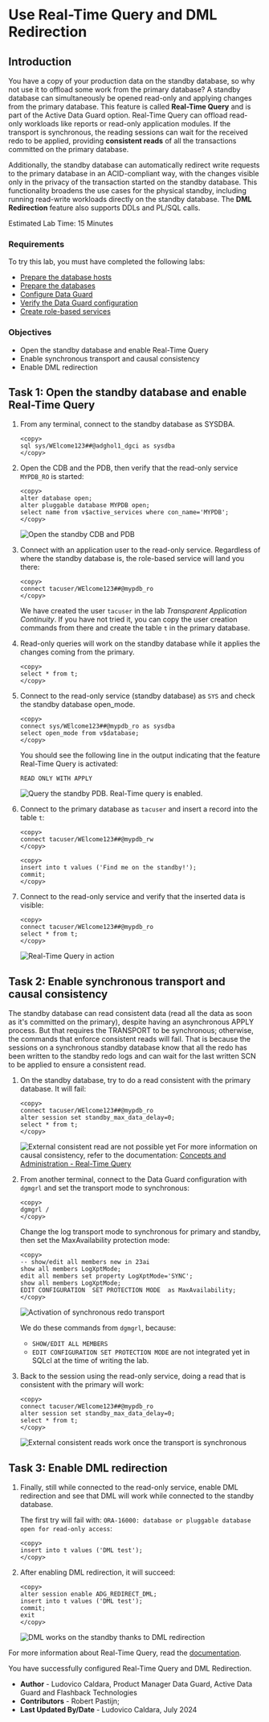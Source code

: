 # Use Real-Time Query and DML Redirection

## Introduction

You have a copy of your production data on the standby database, so why not use it to offload some work from the primary database? 
A standby database can simultaneously be opened read-only and applying changes from the primary database. This feature is called **Real-Time Query** and is part of the Active Data Guard option.
Real-Time Query can offload read-only workloads like reports or read-only application modules. If the transport is synchronous, the reading sessions can wait for the received redo to be applied, providing **consistent reads** of all the transactions committed on the primary database.

Additionally, the standby database can automatically redirect write requests to the primary database in an ACID-compliant way, with the changes visible only in the privacy of the transaction started on the standby database.
This functionality broadens the use cases for the physical standby, including running read-write workloads directly on the standby database. The **DML Redirection** feature also supports DDLs and PL/SQL calls.

Estimated Lab Time: 15 Minutes

### Requirements
To try this lab, you must have completed the following labs:
* [Prepare the database hosts](../prepare-host/prepare-host.md)
* [Prepare the databases](../prepare-db/prepare-db.md)
* [Configure Data Guard](../configure-dg/configure-dg.md)
* [Verify the Data Guard configuration](../verify-dg/verify-dg.md)
* [Create role-based services](../create-services/create-services.md)

### Objectives
* Open the standby database and enable Real-Time Query
* Enable synchronous transport and causal consistency
* Enable DML redirection

## Task 1: Open the standby database and enable Real-Time Query

1. From any terminal, connect to the standby database as SYSDBA.
    ```
    <copy>
    sql sys/WElcome123##@adghol1_dgci as sysdba
    </copy>
    ```

2. Open the CDB and the PDB, then verify that the read-only service `MYPDB_RO` is started:
    ```
    <copy>
    alter database open;
    alter pluggable database MYPDB open;
    select name from v$active_services where con_name='MYPDB';
    </copy>
    ```

    ![Open the standby CDB and PDB](images/open-standby.png)

3. Connect with an application user to the read-only service. Regardless of where the standby database is, the role-based service will land you there:
    ```
    <copy>
    connect tacuser/WElcome123##@mypdb_ro
    </copy>
    ```

    We have created the user `tacuser` in the lab *Transparent Application Continuity*. If you have not tried it, you can copy the user creation commands from there and create the table `t` in the primary database.

4. Read-only queries will work on the standby database while it applies the changes coming from the primary.
    ```
    <copy>
    select * from t;
    </copy>
    ```


5. Connect to the read-only service (standby database) as `SYS` and check the standby database open_mode.
    ```
    <copy>
    connect sys/WElcome123##@mypdb_ro as sysdba
    select open_mode from v$database;
    </copy>
    ```

    You should see the following line in the output indicating that the feature Real-Time Query is activated:
    ```
    READ ONLY WITH APPLY
    ```

    ![Query the standby PDB. Real-Time query is enabled.](images/query-standby.png)

6. Connect to the primary database as `tacuser` and insert a record into the table `t`:
    ```
    <copy>
    connect tacuser/WElcome123##@mypdb_rw
    </copy>
    ```
    ```
    <copy>
    insert into t values ('Find me on the standby!');
    commit;
    </copy>
    ```
    
7. Connect to the read-only service and verify that the inserted data is visible:
    ```
    <copy>
    connect tacuser/WElcome123##@mypdb_ro
    select * from t;
    </copy>
    ```

    ![Real-Time Query in action](images/real-time-query.png)

## Task 2: Enable synchronous transport and causal consistency
The standby database can read consistent data (read all the data as soon as it's committed on the primary), despite having an asynchronous APPLY process. But that requires the TRANSPORT to be synchronous; otherwise, the commands that enforce consistent reads will fail. That is because the sessions on a synchronous standby database know that all the redo has been written to the standby redo logs and can wait for the last written SCN to be applied to ensure a consistent read.

1. On the standby database, try to do a read consistent with the primary database.
    It will fail:
    ```
    <copy>
    connect tacuser/WElcome123##@mypdb_ro
    alter session set standby_max_data_delay=0;
    select * from t;
    </copy>
    ```
    
    ![External consistent read are not possible yet](images/no-external-consistency.png)
    For more information on causal consistency, refer to the documentation: [Concepts and Administration - Real-Time Query](https://docs.oracle.com/en/database/oracle/oracle-database/23/sbydb/managing-oracle-data-guard-physical-standby-databases.html#GUID-07CB190C-C248-4FF5-AB64-EAA9C6D42677)
    
2. From another terminal, connect to the Data Guard configuration with `dgmgrl` and set the transport mode to synchronous:

    ```
    <copy>
    dgmgrl /
    </copy>
    ```

    Change the log transport mode to synchronous for primary and standby, then set the MaxAvailability protection mode:
    ```
    <copy>
    -- show/edit all members new in 23ai
    show all members LogXptMode;
    edit all members set property LogXptMode='SYNC';
    show all members LogXptMode;
    EDIT CONFIGURATION  SET PROTECTION MODE  as MaxAvailability;
    </copy>
    ```

    ![Activation of synchronous redo transport](images/sync-transport.png)

    We do these commands from `dgmgrl`, because:
    * `SHOW/EDIT ALL MEMBERS`
    * `EDIT CONFIGURATION SET PROTECTION MODE`
    are not integrated yet in SQLcl at the time of writing the lab.

3. Back to the session using the read-only service, doing a read that is consistent with the primary will work:
    ```
    <copy>
    connect tacuser/WElcome123##@mypdb_ro
    alter session set standby_max_data_delay=0;
    select * from t;
    </copy>
    ```

    ![External consistent reads work once the transport is synchronous](images/external-consistency.png)

## Task 3: Enable DML redirection
1. Finally, still while connected to the read-only service, enable DML redirection and see that DML will work while connected to the standby database.

    The first try will fail with:
    `ORA-16000: database or pluggable database open for read-only access`:

    ```
    <copy>
    insert into t values ('DML test');
    </copy>
    ```

2. After enabling DML redirection, it will succeed:
    ```
    <copy>
    alter session enable ADG_REDIRECT_DML;
    insert into t values ('DML test');
    commit;
    exit
    </copy>
    ```
    
    ![DML works on the standby thanks to DML redirection](images/dml-redirection.png)

For more information about Real-Time Query, read the [documentation](https://docs.oracle.com/en/database/oracle/oracle-database/23/sbydb/managing-oracle-data-guard-physical-standby-databases.html#GUID-D5FB88EC-799D-40E7-80E1-19474E3167E4).

You have successfully configured Real-Time Query and DML Redirection.

- **Author** - Ludovico Caldara, Product Manager Data Guard, Active Data Guard and Flashback Technologies
- **Contributors** - Robert Pastijn;
- **Last Updated By/Date** -  Ludovico Caldara, July 2024
